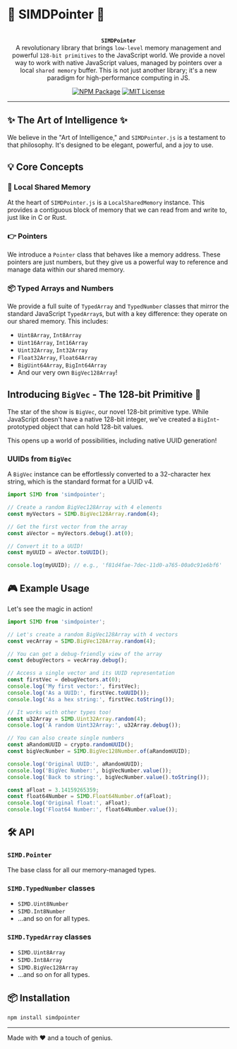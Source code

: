 # 🚀 SIMDPointer 🚀

<p align="center">
  <br />
  <strong><code>SIMDPointer</code></strong>
  <br />
   A revolutionary library that brings <code>low-level</code> memory management and powerful <code>128-bit primitives</code> to the JavaScript world. We provide a novel way to work with native JavaScript values, managed by pointers over a local <code>shared memory</code> buffer. This is not just another library; it's a new paradigm for high-performance computing in JS.
</p>

<p align="center">
  <a href="NPM"><img src="https://img.shields.io/npm/v/simdpointer.svg" alt="NPM Package"></a>
  <a href="LICENSE"><img src="https://img.shields.io/badge/license-MIT-blue.svg" alt="MIT License"></a>
</p>

---

## ✨ The Art of Intelligence ✨

We believe in the "Art of Intelligence," and `SIMDPointer.js` is a testament to that philosophy. It's designed to be elegant, powerful, and a joy to use.

## 💡 Core Concepts

### 🧠 Local Shared Memory

At the heart of `SIMDPointer.js` is a `LocalSharedMemory` instance. This provides a contiguous block of memory that we can read from and write to, just like in C or Rust.

### 👉 Pointers

We introduce a `Pointer` class that behaves like a memory address. These pointers are just numbers, but they give us a powerful way to reference and manage data within our shared memory.

### 📦 Typed Arrays and Numbers

We provide a full suite of `TypedArray` and `TypedNumber` classes that mirror the standard JavaScript `TypedArray`s, but with a key difference: they operate on our shared memory. This includes:

-   `Uint8Array`, `Int8Array`
-   `Uint16Array`, `Int16Array`
-   `Uint32Array`, `Int32Array`
-   `Float32Array`, `Float64Array`
-   `BigUint64Array`, `BigInt64Array`
-   And our very own `BigVec128Array`!

## Introducing `BigVec` - The 128-bit Primitive 🌌

The star of the show is `BigVec`, our novel 128-bit primitive type. While JavaScript doesn't have a native 128-bit integer, we've created a `BigInt`-prototyped object that can hold 128-bit values.

This opens up a world of possibilities, including native UUID generation!

###  UUIDs from `BigVec`

A `BigVec` instance can be effortlessly converted to a 32-character hex string, which is the standard format for a UUID v4.

```javascript
import SIMD from 'simdpointer';

// Create a random BigVec128Array with 4 elements
const myVectors = SIMD.BigVec128Array.random(4);

// Get the first vector from the array
const aVector = myVectors.debug().at(0);

// Convert it to a UUID!
const myUUID = aVector.toUUID(); 

console.log(myUUID); // e.g., 'f81d4fae-7dec-11d0-a765-00a0c91e6bf6'
```

## 🎮 Example Usage

Let's see the magic in action!

```javascript
import SIMD from 'simdpointer';

// Let's create a random BigVec128Array with 4 vectors
const vecArray = SIMD.BigVec128Array.random(4);

// You can get a debug-friendly view of the array
const debugVectors = vecArray.debug();

// Access a single vector and its UUID representation
const firstVec = debugVectors.at(0);
console.log('My first vector:', firstVec);
console.log('As a UUID:', firstVec.toUUID());
console.log('As a hex string:', firstVec.toString());

// It works with other types too!
const u32Array = SIMD.Uint32Array.random(4);
console.log('A random Uint32Array:', u32Array.debug());

// You can also create single numbers
const aRandomUUID = crypto.randomUUID();
const bigVecNumber = SIMD.BigVec128Number.of(aRandomUUID);

console.log('Original UUID:', aRandomUUID);
console.log('BigVec Number:', bigVecNumber.value());
console.log('Back to string:', bigVecNumber.value().toString());

const aFloat = 3.14159265359;
const float64Number = SIMD.Float64Number.of(aFloat);
console.log('Original float:', aFloat);
console.log('Float64 Number:', float64Number.value());

```

## 🛠️ API

### `SIMD.Pointer`

The base class for all our memory-managed types.

### `SIMD.TypedNumber` classes

-   `SIMD.Uint8Number`
-   `SIMD.Int8Number`
-   ...and so on for all types.

### `SIMD.TypedArray` classes

-   `SIMD.Uint8Array`
-   `SIMD.Int8Array`
-   `SIMD.BigVec128Array`
-   ...and so on for all types.

## 📦 Installation

```bash
npm install simdpointer
```

---

Made with ❤️ and a touch of genius.
